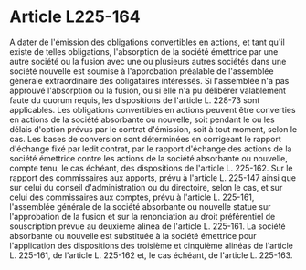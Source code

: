 # Article L225-164

A dater de l'émission des obligations convertibles en actions, et tant qu'il existe de telles obligations, l'absorption de la société émettrice par une autre société ou la fusion avec une ou plusieurs autres sociétés dans une société nouvelle est soumise à l'approbation préalable de l'assemblée générale extraordinaire des obligataires intéressés. Si l'assemblée n'a pas approuvé l'absorption ou la fusion, ou si elle n'a pu délibérer valablement faute du quorum requis, les dispositions de l'article L. 228-73 sont applicables.   Les obligations convertibles en actions peuvent être converties en actions de la société absorbante ou nouvelle, soit pendant le ou les délais d'option prévus par le contrat d'émission, soit à tout moment, selon le cas. Les bases de conversion sont déterminées en corrigeant le rapport d'échange fixé par ledit contrat, par le rapport d'échange des actions de la société émettrice contre les actions de la société absorbante ou nouvelle, compte tenu, le cas échéant, des dispositions de l'article L. 225-162.   Sur le rapport des commissaires aux apports, prévu à l'article L. 225-147 ainsi que sur celui du conseil d'administration ou du directoire, selon le cas, et sur celui des commissaires aux comptes, prévu à l'article L. 225-161, l'assemblée générale de la société absorbante ou nouvelle statue sur l'approbation de la fusion et sur la renonciation au droit préférentiel de souscription prévue au deuxième alinéa de l'article L. 225-161.   La société absorbante ou nouvelle est substituée à la société émettrice pour l'application des dispositions des troisième et cinquième alinéas de l'article L. 225-161, de l'article L. 225-162 et, le cas échéant, de l'article L. 225-163.
